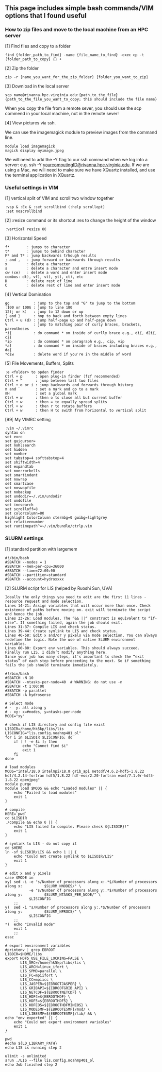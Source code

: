 ## &nbsp;
## This page includes simple bash commands/VIM options that I found useful

### How to zip files and move to the local machine from an HPC server

[1] Find files and copy to a folder <br />
```
find {folder_path_to_find} -name {file_name_to_find} -exec cp -t {folder_path_to_copy} {} +
```

[2] Zip the folder <br />
```
zip -r {name_you_want_for_the_zip_folder} {folder_you_want_to_zip}
```

[3] Download in the local server <br />
```
scp name@rivanna.hpc.virginia.edu:{path_to_the_file} {path_to_the_file_you_want_to_copy; this should include the file name}
```
When you copy the file from a remote sever, you should use the scp commend in your local machine, not in the remote sever!

[4] View pictures via ssh.

We can use the imagemagick module to preview images from the command line.
```
module load imagemagick
magick display myimage.jpeg
```
We will need to add the -Y flag to our ssh command when we log into a server: e.g. ssh -Y yourcomputingID@rivanna.hpc.virginia.edu.
If we are using a Mac, we will need to make sure we have XQuartz installed, and use the terminal application in XQuartz.

### Useful settings in VIM
[1] vertical split of VIM and scroll two window together
```
:vsp & :Ex & :set scrollbind (:help scrollopt)
:set noscrollbind
```

[2] :resize command or its shortcut :res to change the height of the window
```
:vertical resize 80
```

[3] Horizontal Speed
```
f*        : jumps to character
t*        : jumps to behind character
F* and T* : jump backwards trhough results
; and ,   : jump forward or backwards through results
x         : delete a character
s         : delete a character and entre insert mode
cw (ce)   : delete a word and enter insert mode
combos: dt), vf), vt), yt), ct), etc
D         : delete rest of line
C         : delete rest of line and enter insert mode
```

[4] Vertical Domination
```
gg           : jump to the top and "G" to jump to the bottom
:100 or 100G : jump to line 100
12(j or k)   : jump to 12 down or up
{ and }      : hop to back and forth between empty lines
Ctrl + u (d) : jump half-page up and half-page down
%            : jump to matching pair of curly braces, brackets, parentheses
*i{          : do command * on inside of curlly brace e.g., di{, d2i{, ci{
*ip          : do command * on paragraph e.g., cip, vip
*a[          : do command * on inside of braces including braces e.g., da{
*diw         : delete word if you're in the middle of word
```

[5] File Movements, Buffers, Splits
```
:e <folder> to opden finder
Ctrl + p      : open plug-in finder (fzf recommended)
Ctrl + ^      : jump between last two files
Ctrl + o or i : jump backwards and forwards through history
m and `       : set a mark and go to a mark
mH            : set a global mark
Ctrl + w      : then o to close all but current buffer
Ctrl + w      : then = to equally spread splits
Ctrl + w      : then r to rotate buffers
Ctrl + w      : then H to swith from horizontal to vertical split
```

[99] My VIMRC setting
```
:vim ~/.vimrc
syntax on
set exrc
set guicursor=
set nohlsearch
set hidden
set number
set tabstop=4 softtabstop=4
set shiftwidth=4
set expandtab
set noerrorbells
set smartindent
set nowrap
set smartcase
set noswapfile
set nobackup
set undodir=~/.vim/undodir
set undofile
set incsearch
set scrolloff=8
set colorcolumn=80
highlight ColorColumn ctermbg=0 guibg=lightgrey
set relativenumber
set runtimepath^=~/.vim/bundle/ctrlp.vim
```

### SLURM settings
[1] standard partition with largemem
```
#!/bin/bash
#SBATCH --nodes = 1
#SBATCH --mem-per-cpu=36000
#SBATCH --time=72:00:00
#SBATCH --partition=standard
#SBATCh --account=hydroxxxx
```
[2] SLURM script for LIS (helped by Ruoshi Sun, UVA)
```
Ideally the only things you need to edit are the first 11 lines - resource request and mode selection.
Lines 14-21: Assign variables that will occur more than once. Check existence of paths before moving on. exit will terminate the script and hence the job.
Lines 23-26: Load modules. The “&& ||“ construct is equivalent to “if-else”. If something failed, again the job should exit.
Lines 31-37: Compile LIS and check status.
Lines 39-44: Create symlink to LIS and check status.
Lines 46-58: Edit x and/or y pixels via mode selection. You can always redefine the logic. Note the use of native SLURM environment variables.
Lines 60-80: Export env variables. This should always succeed.
Finally run LIS. I didn’t modify anything here.
Since your job has many steps, it’s important to check the “exit status” of each step before proceeding to the next. So if something fails the job should terminate immediately.

#!/bin/bash
#SBATCH -N 10
#SBATCH --ntasks-per-node=40  # WARNING: do not use -n
#SBATCH -t 1:00:00
#SBATCH -p parallel
#SBATCH -A hydrosense

# Select mode
# -  y: all along y
# - xy: x=#nodes, y=ntasks-per-node
MODE="xy"

# check if LIS directory and config file exist
LISDIR=/home/hk5kp/libs/lis
LISCONFIG="lis.config.noahmp401_ol"
for i in $LISDIR $LISCONFIG; do
    if [ ! -e $i ]; then
        echo "Cannot find $i"
        exit 1
    fi
done

# load modules
MODS="intel/18.0 intelmpi/18.0 grib_api netcdf/4.6.2-hdf5-1.8.22 hdf/4.2.14-fortran hdf5/1.8.22 hdf-eos/2.20-fortran esmf/7.1.0r-hdf5-1.8.22 openjpeg"
module purge
module load $MODS && echo "Loaded modules" || {
    echo "Failed to load modules"
    exit 1
}

# compile
HERE=`pwd`
cd $LISDIR
./compile && echo 0 || {
    echo "LIS failed to compile. Please check ${LISDIR}!"
    exit 1
}

# symlink to LIS - do not copy it
cd $HERE
ln -sf $LISDIR/LIS && echo 1 || {
    echo "Could not create symlink to $LISDIR/LIS"
    exit 1
}

# edit x and y pixels
case $MODE in
xy) sed -i -e "s/Number of processors along x:.*$/Number of processors along x:          $SLURM_NNODES/" \
           -e "s/Number of processors along y:.*$/Number of processors along y:          $SLURM_NTASKS_PER_NODE/" \
           $LISCONFIG
    ;;
y)  sed -i "s/Number of processors along y:.*$/Number of processors along y:          $SLURM_NPROCS/" \
           $LISCONFIG
    ;;
*)  echo "Invalid mode"
    exit 1
    ;;
esac

# export environment variables
#printenv | grep EBROOT
LIBDIR=$HOME/libs
export HDF5_USE_FILE_LOCKING=FALSE \
       LIS_SRC=/home/hk5kp/libs/lis \
       LIS_ARCH=linux_ifort \
       LIS_SPMD=parallel \
       LIS_FC=mpiifort \
       LIS_CC=mpiicc \
       LIS_JASPER=${EBROOTJASPER} \
       LIS_GRIBAPI=${EBROOTGRIB_API} \
       LIS_NETCDF=${EBROOTNETCDF} \
       LIS_HDF4=${EBROOTHDF} \
       LIS_HDF5=${EBROOTHDF5} \
       LIS_HDFEOS=${EBROOTHDFMINEOS} \
       LIS_MODESMF=${EBROOTESMF}/mod/ \
       LIS_LIBESMF=${EBROOTESMF}/lib/ && \
echo "env exported" || {
    echo "Could not export environment variables"
    exit 1
}

pwd
#echo ${LD_LIBRARY_PATH}
echo LIS is running step 2

ulimit -s unlimited
srun ./LIS --file lis.config.noahmp401_ol
echo Job finished step 2
```
